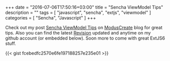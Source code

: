 +++
date = "2016-07-06T17:50:16+03:00"
title = "Sencha ViewModel Tips"
description = ""
tags = [
    "javascript",
    "sencha",
    "extjs",
    "viewmodel"
]
categories = [
    "Sencha",
    "Javascript"
]
+++

Check out my post <a href="http://moduscreate.com/sencha-viewmodel-tips/" target="_blank">Sencha ViewModel Tips</a> on <a href="http://moduscreate.com" target="_blank">ModusCreate</a> blog for great tips. Also you can find the latest <a href="https://gist.github.com/vadimpopa/fcebedfc2570e6fe197188257e235e01" target="_blank">Revision</a> updated and anytime on my github account (or embedded below). Soon more to come with great ExtJS6 stuff.

{{< gist fcebedfc2570e6fe197188257e235e01 >}}


